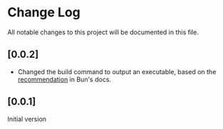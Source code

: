 # Change Log

All notable changes to this project will be documented in this file.

## [0.0.2]

- Changed the build command to output an executable, based on the [recommendation](https://bun.sh/docs/bundler/executables#deploying-to-production) in Bun's docs.

## [0.0.1]

Initial version
